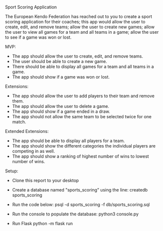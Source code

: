 Sport Scoring Application

The European Kendo Federation has reached out to you to create a sport scoring application for their coaches; this app would allow the user to create, edit, and remove teams; allow the user to create new games; allow the user to view all games for a team and all teams in a game; allow the user to see if a game was won or lost.

MVP:
- The app should allow the user to create, edit, and remove teams.
- The user should be able to create a new game.
- There should be able to display all games for a team and all teams in a game.
- The app should show if a game was won or lost.

Extensions:
- The app should allow the user to add players to their team and remove them. 
- The app should allow the user to delete a game. 
- The app should show if a game ended in a draw.
- The app should not allow the same team to be selected twice for one match.

Extended Extensions:
- The app should be able to display all players for a team.
- The app should show the different categories the individual players are competing in as well.
- The app should show a ranking of highest number of wins to lowest number of wins. 

Setup:
- Clone this report to your desktop
- Create a database named "sports_scoring" using the line:
createdb sports_scoring

- Run the code below:
psql -d sports_scoring -f db/sports_scoring.sql

- Run the console to populate the database:
python3 console.py

- Run Flask
python -m flask run